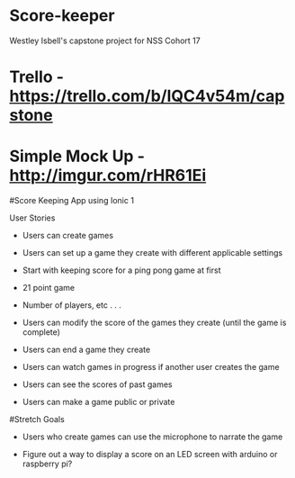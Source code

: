 # Score-keeper
Westley Isbell's capstone project for NSS Cohort 17


# Trello - https://trello.com/b/IQC4v54m/capstone

# Simple Mock Up - http://imgur.com/rHR61Ei

#Score Keeping App using Ionic 1

User Stories

*  Users can create games

*  Users can set up a game they create with different applicable settings
  *  Start with keeping score for a ping pong game at first
  *  21 point game
  *  Number of players, etc . . .

*  Users can modify the score of the games they create (until the game is complete)

*  Users can end a game they create

*  Users can watch games in progress if another user creates the game

*  Users can see the scores of past games

*  Users can make a game public or private


#Stretch Goals

*  Users who create games can use the microphone to narrate the game

*  Figure out a way to display a score on an LED screen with arduino or raspberry pi?
